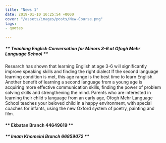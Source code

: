 ```yaml
---
title: "News 1"
date: 2019-01-10 10:25:54 +0000
cover: "/assets/images/posts/New-Course.png"
tags:
- quotes

---
```


##### ** Teaching English Conversation for Minors 3-6 at Ofogh Mehr Language School ** 

Research has shown that learning English at age 3-6 will significantly improve speaking skills and finding the right dialect If the second language learning condition is met, this age range is the best time to learn English. 
Another benefit of learning a second language from a young age is acquiring more effective communication skills, finding the power of problem solving skills and strengthening the mind. Parents who are interested in learning their child s language from an early age, Ofogh Mehr Language School teaches your beloved child in a happy environment, with special coaches for infants, using the new Oxford system of poetry, painting and film. 

#### ** Ekbatan Branch 44649619 ** 

##### ** Imam Khomeini Branch 66859072 **


